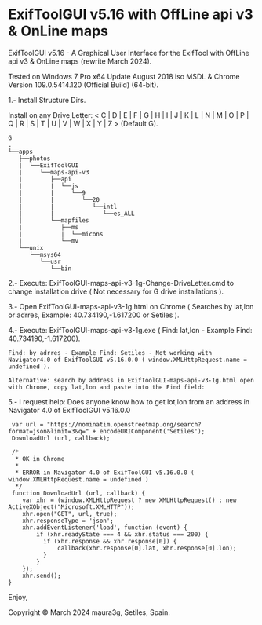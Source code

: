 # ExifToolGUI v5.16 with OffLine api v3 & OnLine maps
ExifToolGUI v5.16 - A Graphical User Interface for the ExifTool with OffLine api v3 & OnLine maps (rewrite March 2024).

Tested on Windows 7 Pro x64 Update August 2018 iso MSDL & Chrome Version 109.0.5414.120 (Official Build) (64-bit).

1.- Install Structure Dirs.

Install on any Drive Letter: < C | D | E | F | G | H | I | J | K | L | N | M | O | P | Q | R | S | T | U | V | W | X | Y | Z >  (Default G).
```
G
.
└──apps
   ├──photos
   |  └──ExifToolGUI
   |     └──maps-api-v3
   |        ├──api
   |        |  └──js
   |        |     └──9
   |        |        └──20
   |        |           └──intl
   |        |              └──es_ALL
   |        └──mapfiles
   |           ├──ms
   |           |  └──micons
   |           └──mv
   └──unix
      └──msys64
         └──usr
            └──bin
```

                
2.- Execute: ExifToolGUI-maps-api-v3-1g-Change-DriveLetter.cmd to change installation drive ( Not necessary for G drive installations ).

3.- Open ExifToolGUI-maps-api-v3-1g.html on Chrome ( Searches by lat,lon or adrres, Example: 40.734190,-1.617200 or Setiles ).

4.- Execute: ExifToolGUI-maps-api-v3-1g.exe ( Find: lat,lon - Example Find: 40.734190,-1.617200).

    Find: by adrres - Example Find: Setiles - Not working with Navigator4.0 of ExifToolGUI v5.16.0.0 ( window.XMLHttpRequest.name = undefined ).

    Alternative: search by address in ExifToolGUI-maps-api-v3-1g.html open with Chrome, copy lat,lon and paste into the Find field:

 5.- I request help: Does anyone know how to get lot,lon from an address in Navigator 4.0 of ExifToolGUI v5.16.0.0
```
 var url = "https://nominatim.openstreetmap.org/search?format=json&limit=3&q=" + encodeURIComponent('Setiles');
 DownloadUrl (url, callback);

 /*
  * OK in Chrome
  * 
  * ERROR in Navigator 4.0 of ExifToolGUI v5.16.0.0 ( window.XMLHttpRequest.name = undefined )
  */
 function DownloadUrl (url, callback) {
	var xhr = (window.XMLHttpRequest ? new XMLHttpRequest() : new ActiveXObject("Microsoft.XMLHTTP"));
	xhr.open("GET", url, true);
	xhr.responseType = 'json';
	xhr.addEventListener('load', function (event) {
		if (xhr.readyState === 4 && xhr.status === 200) {
		  if (xhr.response && xhr.response[0]) {
			  callback(xhr.response[0].lat, xhr.response[0].lon);
		  }
		}
	});
	xhr.send();
}
```
Enjoy,
 
Copyright © March 2024 maura3g, Setiles, Spain.                
